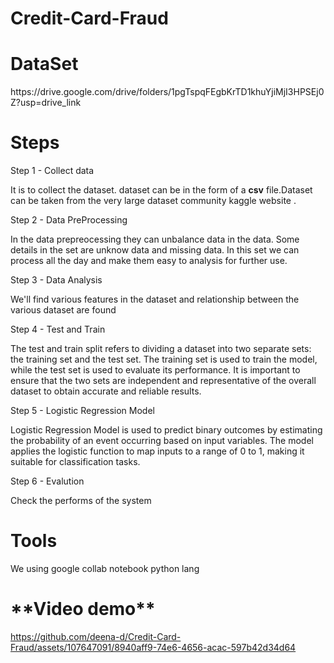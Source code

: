 # Credit-Card-Fraud

<h1>DataSet</h1>
https://drive.google.com/drive/folders/1pgTspqFEgbKrTD1khuYjiMjI3HPSEj0Z?usp=drive_link

<h1>Steps</h1>
Step 1 - Collect data

It is to collect the dataset. dataset can be in the form of a **csv** file.Dataset can be taken from the very large dataset community kaggle website .

Step 2 - Data PreProcessing

In the data prepreocessing they can unbalance data in the data. Some details in the set are unknow data and missing data. In this set we can process all the day and make them easy to analysis for further use.

Step 3 - Data Analysis

We'll find various features in the dataset and relationship between the various dataset are found

Step 4 - Test and Train 

The test and train split refers to dividing a dataset into two separate sets: the training set and the test set. The training set is used to train the model, while the test set is used to evaluate its performance. It is important to ensure that the two sets are independent and representative of the overall dataset to obtain accurate and reliable results.

Step 5 - Logistic Regression Model

Logistic Regression Model is used to predict binary outcomes by estimating the probability of an event occurring based on input variables. The model applies the logistic function to map inputs to a range of 0 to 1, making it suitable for classification tasks.


Step 6 - Evalution

Check the performs of the system

<h1 >Tools</h1>
We using google collab notebook python lang

<h1>**Video demo**</h1>



https://github.com/deena-d/Credit-Card-Fraud/assets/107647091/8940aff9-74e6-4656-acac-597b42d34d64






